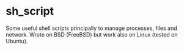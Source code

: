 # sh_script
Some useful shell scripts principally to manage processes, files and network.
Wrote on BSD (FreeBSD) but work also on Linux (tested on Ubuntu).
